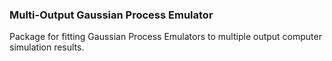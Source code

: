 ### Multi-Output Gaussian Process Emulator

Package for fitting Gaussian Process Emulators to multiple output computer simulation results.